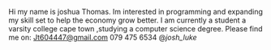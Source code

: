 Hi my name is joshua Thomas. 
Im interested in programming and expanding my skill set to help the economy grow better.
I am currently a student a varsity college cape town ,studying a computer science degree. 
Please find me on:
Jt604447@gmail.com
079 475 6534
@_josh_luke_
